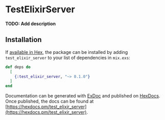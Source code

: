 # TestElixirServer

**TODO: Add description**

## Installation

If [available in Hex](https://hex.pm/docs/publish), the package can be installed
by adding `test_elixir_server` to your list of dependencies in `mix.exs`:

```elixir
def deps do
  [
    {:test_elixir_server, "~> 0.1.0"}
  ]
end
```

Documentation can be generated with [ExDoc](https://github.com/elixir-lang/ex_doc)
and published on [HexDocs](https://hexdocs.pm). Once published, the docs can
be found at [https://hexdocs.pm/test_elixir_server](https://hexdocs.pm/test_elixir_server).

